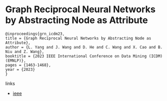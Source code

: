 # Graph Reciprocal Neural Networks by Abstracting Node as Attribute

```
@inproceedings{grn_icdm23,
title = {Graph Reciprocal Neural Networks by Abstracting Node as Attribute},
author = {L. Yang and J. Wang and D. He and C. Wang and X. Cao and B. Niu and Z. Wang},
booktitle = {2023 IEEE International Conference on Data Mining (ICDM) (EMNLP)},
pages = {1463-1468},
year = {2023}
}
```

links
- [ieee](https://doi.org/10.1109/ICDM58522.2023.00192)
